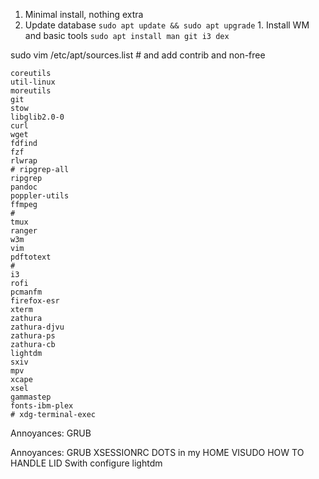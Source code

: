 1. Minimal install, nothing extra
1. Update database `sudo apt update && sudo apt upgrade` 1. Install WM and basic tools `sudo apt install man git i3 dex`

sudo vim /etc/apt/sources.list # and add contrib and non-free

```
coreutils
util-linux
moreutils
git
stow
libglib2.0-0
curl
wget
fdfind
fzf
rlwrap
# ripgrep-all
ripgrep
pandoc
poppler-utils
ffmpeg
#
tmux
ranger
w3m
vim
pdftotext
#
i3
rofi
pcmanfm
firefox-esr
xterm
zathura
zathura-djvu
zathura-ps
zathura-cb
lightdm
sxiv
mpv
xcape
xsel
gammastep
fonts-ibm-plex
# xdg-terminal-exec

```
Annoyances:
GRUB

Annoyances:
GRUB
XSESSIONRC
DOTS in my HOME
VISUDO
HOW TO HANDLE LID Swith
configure lightdm
